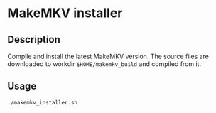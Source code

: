 # MakeMKV installer

## Description

Compile and install the latest MakeMKV version. The source files are downloaded
to workdir `$HOME/makemkv_build` and compiled from it.

## Usage

```bash
./makemkv_installer.sh
```

